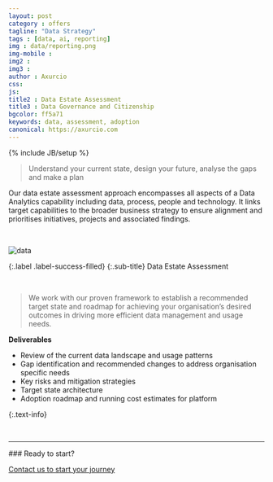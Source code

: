 ```yaml
---
layout: post
category : offers
tagline: "Data Strategy"
tags : [data, ai, reporting]
img : data/reporting.png
img-mobile : 
img2 : 
img3 : 
author : Axurcio
css: 
js: 
title2 : Data Estate Assessment
title3 : Data Governance and Citizenship
bgcolor: ff5a71
keywords: data, assessment, adoption
canonical: https://axurcio.com
---
```

{% include JB/setup %}

> Understand your current state, design your future, analyse the gaps and make a plan  
<!--more-->  

Our data estate assessment approach encompasses all aspects of a Data Analytics capability including data, process, people and technology. It links target capabilities to the broader business strategy to ensure alignment and prioritises initiatives, projects and associated findings.
<br />    
 
 
<br />    

![data](https://www.axurcio.com/assets/images/data/data-estate-assessment.png)

{:.label .label-success-filled}
{:.sub-title}
Data Estate Assessment

<br />

> We work with our proven framework to establish a recommended target state and roadmap for achieving your organisation’s desired outcomes in driving more efficient data management and usage needs.

**Deliverables**

* Review of the current data landscape and usage patterns
* Gap identification and recommended changes to address organisation specific needs
* Key risks and mitigation strategies
* Target state architecture
* Adoption roadmap and running cost estimates for platform


{:.text-info}
<br />    

<br />
<hr />
### Ready to start?  

[Contact us to start your journey](/contact)
